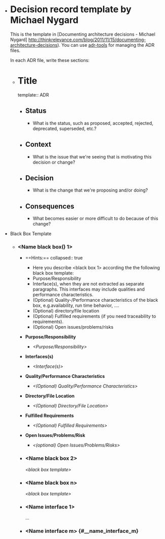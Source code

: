 - # Decision record template by Michael Nygard
  
  This is the template in [Documenting architecture decisions - Michael Nygard] http://thinkrelevance.com/blog/2011/11/15/documenting-architecture-decisions). You can use [adr-tools](https://github.com/npryce/adr-tools) for managing the ADR files.
  
  In each ADR file, write these sections:
	- # Title
	  template:: ADR
		- ## Status
			- What is the status, such as proposed, accepted, rejected, deprecated, superseded, etc.?
		- ## Context
			- What is the issue that we're seeing that is motivating this decision or change?
		- ## Decision
			- What is the change that we're proposing and/or doing?
		- ## Consequences
			- What becomes easier or more difficult to do because of this change?
- Black Box Template
	- ### \<Name black box() 1>
		- ==Hints:==
		  collapsed:: true
			- Here you describe \<black box 1> according the the following black box template:
			- Purpose/Responsibility
			- Interface(s), when they are not extracted as separate paragraphs.   This interfaces may include qualities and performance characteristics.
			- (Optional) Quality-/Performance characteristics of the black box, e.g.availability, run time behavior, ....
			- (Optional) directory/file location
			- (Optional) Fulfilled requirements (if you need traceability to requirements).
			- (Optional) Open issues/problems/risks
		- **Purpose/Responsibility**
			- *\<Purpose/Responsibility>*
		- **Interfaces(s)**
			- *\<Interface(s)>*
		- **Quality/Performance Characteristics**
			- *\<(Optional) Quality/Performance Characteristics>*
		- **Directory/File Location**
			- *\<(Optional) Directory/File Location>*
		- **Fulfilled Requirements**
			- *\<(Optional) Fulfilled Requirements>*
		- **Open Issues/Problems/Risk**
			- *\<(optional) Open Issues/Problems/Risks>*
		- ### \<Name black box 2>
		  
		  *\<black box template>*
		- ### \<Name black box n>
		  
		  *\<black box template>*
		- ### \<Name interface 1>
		  
		  ...
		- ### \<Name interface m> {#__name_interface_m}